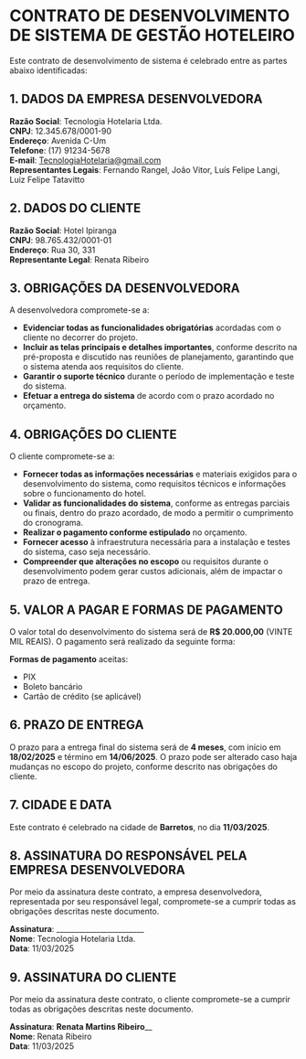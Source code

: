 # CONTRATO DE DESENVOLVIMENTO DE SISTEMA DE GESTÃO HOTELEIRO

Este contrato de desenvolvimento de sistema é celebrado entre as partes abaixo identificadas:

## 1. **DADOS DA EMPRESA DESENVOLVEDORA**

**Razão Social**: Tecnologia Hotelaria Ltda.  
**CNPJ**: 12.345.678/0001-90  
**Endereço**: Avenida C-Um  
**Telefone**: (17) 91234-5678  
**E-mail**: TecnologiaHotelaria@gmail.com  
**Representantes Legais**: Fernando Rangel, João Vitor, Luís Felipe Langi, Luiz Felipe Tatavitto

## 2. **DADOS DO CLIENTE**

**Razão Social**: Hotel Ipiranga  
**CNPJ**: 98.765.432/0001-01  
**Endereço**: Rua 30, 331  
**Representante Legal**: Renata Ribeiro 

## 3. **OBRIGAÇÕES DA DESENVOLVEDORA**

A desenvolvedora compromete-se a:

- **Evidenciar todas as funcionalidades obrigatórias** acordadas com o cliente no decorrer do projeto.
- **Incluir as telas principais e detalhes importantes**, conforme descrito na pré-proposta e discutido nas reuniões de planejamento, garantindo que o sistema atenda aos requisitos do cliente.
- **Garantir o suporte técnico** durante o período de implementação e teste do sistema.
- **Efetuar a entrega do sistema** de acordo com o prazo acordado no orçamento.

## 4. **OBRIGAÇÕES DO CLIENTE**

O cliente compromete-se a:

- **Fornecer todas as informações necessárias** e materiais exigidos para o desenvolvimento do sistema, como requisitos técnicos e informações sobre o funcionamento do hotel.
- **Validar as funcionalidades do sistema**, conforme as entregas parciais ou finais, dentro do prazo acordado, de modo a permitir o cumprimento do cronograma.
- **Realizar o pagamento conforme estipulado** no orçamento.
- **Fornecer acesso** à infraestrutura necessária para a instalação e testes do sistema, caso seja necessário.
- **Compreender que alterações no escopo** ou requisitos durante o desenvolvimento podem gerar custos adicionais, além de impactar o prazo de entrega.

## 5. **VALOR A PAGAR E FORMAS DE PAGAMENTO**

O valor total do desenvolvimento do sistema será de **R$ 20.000,00** (VINTE MIL REAIS). O pagamento será realizado da seguinte forma:

**Formas de pagamento** aceitas:
- PIX
- Boleto bancário
- Cartão de crédito (se aplicável)

## 6. **PRAZO DE ENTREGA**

O prazo para a entrega final do sistema será de **4 meses**, com início em **18/02/2025** e término em **14/06/2025**. O prazo pode ser alterado caso haja mudanças no escopo do projeto, conforme descrito nas obrigações do cliente.

## 7. **CIDADE E DATA**

Este contrato é celebrado na cidade de **Barretos**, no dia **11/03/2025**.

## 8. **ASSINATURA DO RESPONSÁVEL PELA EMPRESA DESENVOLVEDORA**

Por meio da assinatura deste contrato, a empresa desenvolvedora, representada por seu responsável legal, compromete-se a cumprir todas as obrigações descritas neste documento.

**Assinatura**: ________________________  
**Nome**: Tecnologia Hotelaria Ltda.  
**Data**:  11/03/2025

## 9. **ASSINATURA DO CLIENTE**

Por meio da assinatura deste contrato, o cliente compromete-se a cumprir todas as obrigações descritas neste documento.

**Assinatura**: __Renata Martins Ribeiro____  
**Nome**: Renata Ribeiro    
**Data**: 11/03/2025  
